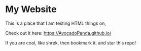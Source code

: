 # My Website

This is a place that I am testing HTML things on,

Check out it here: https://AvocadoPanda.github.io/

If you are cool, like shrek, then bookmark it, and star this repo!
